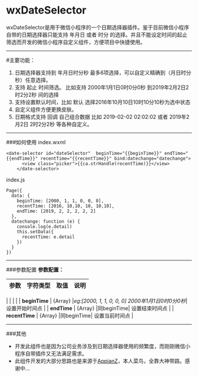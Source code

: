 # wxDateSelector
wxDateSelector是用于微信小程序的一个日期选择器插件。鉴于目前微信小程序自带的日期选择器只能支持 年月日 或者 时分 的选择。并且不能设定时间的起止筛选而开发的微信小程序自定义组件，方便项目中快捷使用。


----------


#主要功能：
 1. 日期选择器支持到 年月日时分秒 最多6项选择，可以自定义精确到（月日时分秒）任意选择。
 2. 支持 起止 时间筛选。 比如支持 2000年1月1日0时0分0秒 到2019年2月2日2时2分2秒 间的选择
 3. 支持设置默认时间，比如 默认 选择2016年10月10日10时10分10秒为选中状态
 4. 自定义组件方便更换皮肤。
 5. 日期格式支持 回调 自己组合数据 比如 2019-02-02 02:02:02 或者 2019年2月2日 2时2分2秒 等各种自定义。
 


----------


###如何使用
index.wxml

```
<date-selector id="dateSelector"  beginTime="{{beginTime}}" endTime="{{endTime}}" recentTime="{{recentTime}}" bind:datechange="datechange">
      <view class="picker">{{ca.strHandle(recentTime)}}</view>
    </date-selector>
```

index.js
```
Page({
  data: {
    beginTime: [2000, 1, 1, 0, 0, 0],
    recentTime: [2016, 10,10, 10, 10,10],
    endTime: [2019, 2, 2, 2, 2, 2]
  },
  datechange: function (e) {
    console.log(e.detail)
    this.setData({
      recentTime: e.detail
    })
  }
})
```


----------


###参数配置
**参数配置：**

| 参数 | 字符类型  |  取值  | 说明 | 
| -----| -----| -----| -----|
|
|
|
|
|  **beginTime**   |  {Array} |*eg:[2000, 1, 1, 0, 0, 0]    2000年1月1日0时0分0秒*| 设置开始时间点 |
|  **endTime** |  {Array} |同beginTime| 设置结束时间点 |
|  **recentTime**  |  {Array} |同beginTime| 设置当前时间点 |


----------
###其他

 - 开发此组件也是因为公司业务涉及到日期选择器使用的频繁度，而刚刚微信小程序自带插件又无法满足需求。
 - 此组件开发的大部分思路也是来源于[AppianZ][1]，本人菜鸟，全靠大神带路。感谢中...
 


  [1]: https://github.com/AppianZ/multi-picker/tree/master/DateSelector